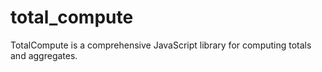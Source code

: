 # total_compute
TotalCompute is a comprehensive JavaScript library for computing totals and aggregates. 

